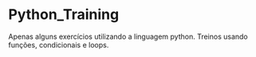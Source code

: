 # Python_Training
Apenas alguns exercícios utilizando a linguagem python.
Treinos usando funções, condicionais e loops.
